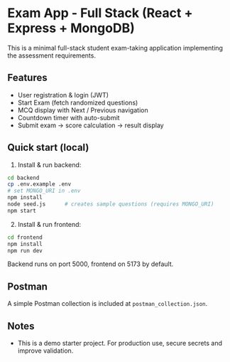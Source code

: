 
# Exam App - Full Stack (React + Express + MongoDB)

This is a minimal full-stack student exam-taking application implementing the assessment requirements.

## Features
- User registration & login (JWT)
- Start Exam (fetch randomized questions)
- MCQ display with Next / Previous navigation
- Countdown timer with auto-submit
- Submit exam -> score calculation -> result display

## Quick start (local)

1. Install & run backend:
```bash
cd backend
cp .env.example .env
# set MONGO_URI in .env
npm install
node seed.js      # creates sample questions (requires MONGO_URI)
npm start
```

2. Install & run frontend:
```bash
cd frontend
npm install
npm run dev
```

Backend runs on port 5000, frontend on 5173 by default.

## Postman
A simple Postman collection is included at `postman_collection.json`.

## Notes
- This is a demo starter project. For production use, secure secrets and improve validation.
